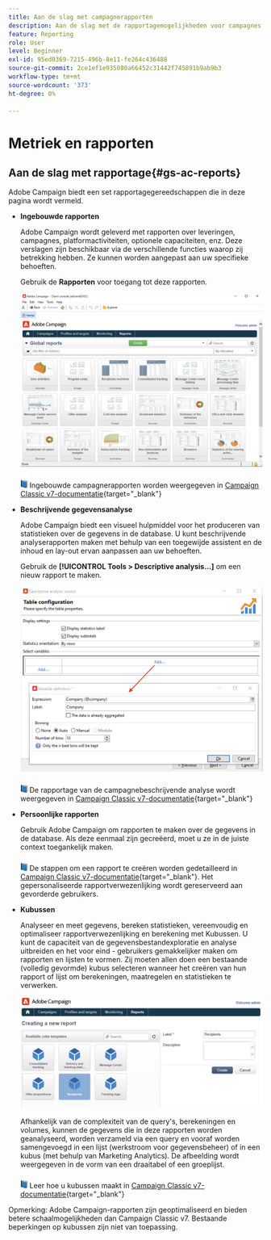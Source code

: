 ```yaml
---
title: Aan de slag met campagnerapporten
description: Aan de slag met de rapportagemogelijkheden voor campagnes
feature: Reporting
role: User
level: Beginner
exl-id: 95ed0369-7215-496b-8e11-fe264c436488
source-git-commit: 2ce1ef1e935080a66452c31442f745891b9ab9b3
workflow-type: tm+mt
source-wordcount: '373'
ht-degree: 0%

---
```


# Metriek en rapporten

## Aan de slag met rapportage{#gs-ac-reports}

Adobe Campaign biedt een set rapportagegereedschappen die in deze pagina wordt vermeld.

* **Ingebouwde rapporten**

   Adobe Campaign wordt geleverd met rapporten over leveringen, campagnes, platformactiviteiten, optionele capaciteiten, enz. Deze verslagen zijn beschikbaar via de verschillende functies waarop zij betrekking hebben. Ze kunnen worden aangepast aan uw specifieke behoeften.

   Gebruik de **Rapporten** voor toegang tot deze rapporten.

   ![](assets/built-in-reports.png)

   ![](../assets/do-not-localize/book.png) Ingebouwde campagnerapporten worden weergegeven in [Campaign Classic v7-documentatie](https://experienceleague.adobe.com/docs/campaign-classic/using/reporting/accessing-built-in-reports/about-campaign-built-in-reports.html){target=&quot;_blank&quot;}

* **Beschrijvende gegevensanalyse**

   Adobe Campaign biedt een visueel hulpmiddel voor het produceren van statistieken over de gegevens in de database. U kunt beschrijvende analyserapporten maken met behulp van een toegewijde assistent en de inhoud en lay-out ervan aanpassen aan uw behoeften.

   Gebruik de **[!UICONTROL Tools > Descriptive analysis...]** om een nieuw rapport te maken.

   ![](assets/desc-analysis-report.png)

   ![](../assets/do-not-localize/book.png) De rapportage van de campagnebeschrijvende analyse wordt weergegeven in [Campaign Classic v7-documentatie](https://experienceleague.adobe.com/docs/campaign-classic/using/reporting/analyzing-populations/about-descriptive-analysis.html){target=&quot;_blank&quot;}

* **Persoonlijke rapporten**

   Gebruik Adobe Campaign om rapporten te maken over de gegevens in de database. Als deze eenmaal zijn gecreëerd, moet u ze in de juiste context toegankelijk maken.

   ![](../assets/do-not-localize/book.png) De stappen om een rapport te creëren worden gedetailleerd in [Campaign Classic v7-documentatie](https://experienceleague.adobe.com/docs/campaign-classic/using/reporting/creating-new-reports/about-reports-creation-in-campaign.html){target=&quot;_blank&quot;}. Het gepersonaliseerde rapportverwezenlijking wordt gereserveerd aan gevorderde gebruikers.

* **Kubussen**

   Analyseer en meet gegevens, bereken statistieken, vereenvoudig en optimaliseer rapportverwezenlijking en berekening met Kubussen.  U kunt de capaciteit van de gegevensbestandexploratie en analyse uitbreiden en het voor eind - gebruikers gemakkelijker maken om rapporten en lijsten te vormen. Zij moeten allen doen een bestaande (volledig gevormde) kubus selecteren wanneer het creëren van hun rapport of lijst om berekeningen, maatregelen en statistieken te verwerken.

   ![](assets/create-a-report.png)

   Afhankelijk van de complexiteit van de query&#39;s, berekeningen en volumes, kunnen de gegevens die in deze rapporten worden geanalyseerd, worden verzameld via een query en vooraf worden samengevoegd in een lijst (werkstroom voor gegevensbeheer) of in een kubus (met behulp van Marketing Analytics). De afbeelding wordt weergegeven in de vorm van een draaitabel of een groeplijst.

   ![](../assets/do-not-localize/book.png) Leer hoe u kubussen maakt in [Campaign Classic v7-documentatie](https://experienceleague.adobe.com/docs/campaign-classic/using/reporting/designing-reports-with-cubes/about-cubes.html){target=&quot;_blank&quot;}


Opmerking: Adobe Campaign-rapporten zijn geoptimaliseerd en bieden betere schaalmogelijkheden dan Campaign Classic v7. Bestaande beperkingen op kubussen zijn niet van toepassing.
